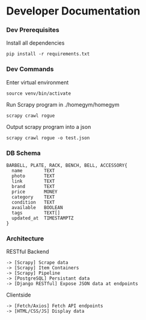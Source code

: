 # Developer Documentation

### Dev Prerequisites

Install all dependencies
```
pip install -r requirements.txt
```

### Dev Commands

Enter virtual environment
```
source venv/bin/activate
```

Run Scrapy program in ./homegym/homegym
```
scrapy crawl rogue 
```

Output scrapy program into a json
```
scrapy crawl rogue -o test.json
```

### DB Schema

```
BARBELL, PLATE, RACK, BENCH, BELL, ACCESSORY{
  name        TEXT
  photo       TEXT
  link        TEXT
  brand       TEXT 
  price       MONEY
  category    TEXT
  condition   TEXT
  available   BOOLEAN
  tags        TEXT[]
  updated_at  TIMESTAMPTZ
}
```

### Architecture

RESTful Backend
```
-> [Scrapy] Scrape data
-> [Scrapy] Item Containers  
-> [Scrapy] Pipeline
-> [PostgreSQL] Persistant data
-> [Django RESTful] Expose JSON data at endpoints
```

Clientside 
```
-> [Fetch/Axios] Fetch API endpoints
-> [HTML/CSS/JS] Display data
```
